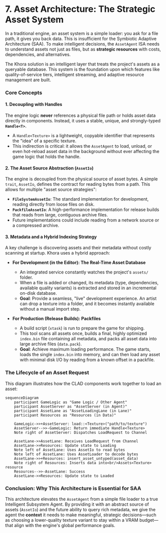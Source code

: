# 7. Asset Architecture: The Strategic Asset System

In a traditional engine, an asset system is a simple loader: you ask for a file path, it gives you back data. This is insufficient for the Symbiotic Adaptive Architecture (SAA). To make intelligent decisions, the `AssetAgent` ISA needs to understand assets not just as files, but as **strategic resources** with costs, dependencies, and alternatives.

The Khora solution is an intelligent layer that treats the project's assets as a queryable database. This system is the foundation upon which features like quality-of-service tiers, intelligent streaming, and adaptive resource management are built.

### Core Concepts

#### 1. Decoupling with Handles
The engine logic **never** references a physical file path or holds asset data directly in components. Instead, it uses a stable, unique, and strongly-typed **`Handle<T>`**.
*   A `Handle<Texture>` is a lightweight, copyable identifier that represents the "idea" of a specific texture.
*   This indirection is critical: it allows the `AssetAgent` to load, unload, or even hot-reload asset data in the background without ever affecting the game logic that holds the handle.

#### 2. The Asset Source Abstraction (`AssetIo`)
The engine is decoupled from the physical source of asset bytes. A simple `trait`, `AssetIo`, defines the contract for reading bytes from a path. This allows for multiple "asset source strategies":
*   **`FileSystemAssetIo`**: The standard implementation for development, reading directly from loose files on disk.
*   **`PackfileAssetIo`**: A high-performance implementation for release builds that reads from large, contiguous archive files.
*   Future implementations could include reading from a network source or a compressed archive.

#### 3. Metadata and a Hybrid Indexing Strategy
A key challenge is discovering assets and their metadata without costly scanning at startup. Khora uses a hybrid approach:

*   **For Development (in the Editor): The Real-Time Asset Database**
    *   An integrated service constantly watches the project's `assets/` folder.
    *   When a file is added or changed, its metadata (type, dependencies, available quality variants) is extracted and stored in an incremental on-disk database.
    *   **Goal**: Provide a seamless, "live" development experience. An artist can drop a texture into a folder, and it becomes instantly available without a manual import step.

*   **For Production (Release Builds): Packfiles**
    *   A build script (`xtask`) is run to prepare the game for shipping.
    *   This tool scans all assets once, builds a final, highly optimized `index.bin` file containing all metadata, and packs all asset data into large archive files (`data.pack`).
    *   **Goal**: Achieve maximum loading performance. The game starts, loads the single `index.bin` into memory, and can then load any asset with minimal disk I/O by reading from a known offset in a packfile.

### The Lifecycle of an Asset Request

This diagram illustrates how the CLAD components work together to load an asset:

```mermaid
sequenceDiagram
    participant GameLogic as "Game Logic / Other Agent"
    participant AssetServer as "AssetServer (in Agent)"
    participant AssetLane as "AssetLoadingLane (in Lane)"
    participant Resources as "Resources (in Data)"

    GameLogic->>+AssetServer: load::<Texture>("path/to/texture")
    AssetServer-->>-GameLogic: Return immediate Handle<Texture>
    Note right of AssetServer: Dispatches LoadRequest to Channel
    
    AssetLane->>AssetLane: Receives LoadRequest from Channel
    AssetLane->>Resources: Update state to Loading
    Note left of AssetLane: Uses AssetIo to read bytes
    Note left of AssetLane: Uses AssetLoader to decode bytes
    AssetLane->>+Resources: insert_asset_untyped(asset_data)
    Note right of Resources: Inserts data into<br/>Assets<Texture> resource
    Resources-->>-AssetLane: Success
    AssetLane->>Resources: Update state to Loaded
```

### Conclusion: Why This Architecture is Essential for SAA

This architecture elevates the `AssetAgent` from a simple file loader to a true Intelligent Subsystem Agent. By providing it with an abstract source of assets (`AssetIo`) and the future ability to query rich metadata, we give the agent the **context** it needs to make meaningful, strategic decisions—such as choosing a lower-quality texture variant to stay within a VRAM budget—that align with the engine's global performance goals.